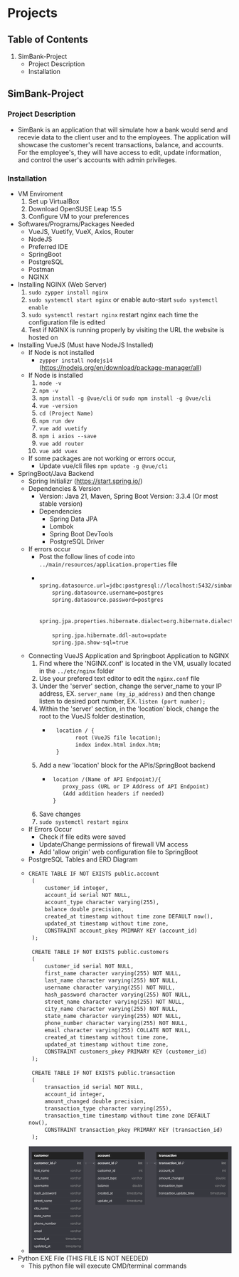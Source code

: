 # Projects

## Table of Contents
   1. SimBank-Project
      - Project Description
      - Installation

## SimBank-Project

### Project Description
 -  SimBank is an application that will simulate how a bank would send and recevie data to the client user and to the employees. The application will showcase the customer's recent transactions, balance, and accounts. For the employee's, they will have access to edit, update information, and control the user's accounts with admin privileges.
### Installation
 - VM Enviroment
   1. Set up VirtualBox
   2. Download OpenSUSE Leap 15.5
   3. Configure VM to your preferences
 - Softwares/Programs/Packages Needed
   - VueJS, Vuetify, VueX, Axios, Router
   - NodeJS
   - Preferred IDE
   - SpringBoot
   - PostgreSQL
   - Postman
   - NGINX
 - Installing NGINX (Web Server)
   1. ```sudo zypper install nginx```
   2. ```sudo systemctl start nginx``` or enable auto-start ```sudo systemctl enable```
   3. ```sudo systemctl restart nginx``` restart nginx each time the configuration file is edited
   4. Test if NGINX is running properly by visiting the URL the website is hosted on
 - Installing VueJS (Must have NodeJS Installed)
   - If Node is not installed
     - ```zypper install nodejs14``` (https://nodejs.org/en/download/package-manager/all)
   - If Node is installed
     1. ```node -v```
     2. ```npm -v```
     3. ```npm install -g @vue/cli``` or ```sudo npm install -g @vue/cli```
     4. ```vue -version```
     5. ```cd (Project Name)```
     6. ```npm run dev```
     7. ```vue add vuetify```
     8. ```npm i axios --save```
     9. ```vue add router```
     10. ```vue add vuex```
   - If some packages are not working or errors occur,
     - Update vue/cli files ```npm update -g @vue/cli```
 - SpringBoot/Java Backend
   - Spring Initializr (https://start.spring.io/)
   - Dependencies & Version
     - Version: Java 21, Maven, Spring Boot Version: 3.3.4 (Or most stable version)
     - Dependencies
       - Spring Data JPA
       - Lombok
       - Spring Boot DevTools
       - PostgreSQL Driver
   - If errors occur
     - Post the follow lines of code into ```../main/resources/application.properties``` file
     -         spring.datasource.url=jdbc:postgresql://localhost:5432/simbankdb
               spring.datasource.username=postgres
               spring.datasource.password=postgres

               spring.jpa.properties.hibernate.dialect=org.hibernate.dialect.PostgreSQLDialect

               spring.jpa.hibernate.ddl-auto=update
               spring.jpa.show-sql=true
   - Connecting VueJS Application and Springboot Application to NGINX
     1. Find where the 'NGINX.conf' is located in the VM, usually located in the ```../etc/nginx``` folder
     2. Use your prefered text editor to edit the ```nginx.conf``` file
     3. Under the 'server' section, change the server_name to your IP address, EX. ```server_name (my_ip_address)``` and then change listen to desired port number, EX. ```listen (port number);```
     4. Within the 'server' section, in the 'location' block, change the root to the VueJS folder destination,
        -       location / {
                      root (VueJS file location);
                      index index.html index.htm;
                }
     5. Add a new 'location' block for the APIs/SpringBoot backend
        -      location /(Name of API Endpoint)/{
                  proxy_pass (URL or IP Address of API Endpoint)
                  (Add addition headers if needed)
               }  
     6. Save changes
     7. ```sudo systemctl restart nginx```
   - If Errors Occur
     - Check if file edits were saved
     - Update/Change permissions of firewall VM access
     - Add 'allow origin' web configuration file to SpringBoot
   - PostgreSQL Tables and ERD Diagram
   - ```
     CREATE TABLE IF NOT EXISTS public.account
      (
          customer_id integer,
          account_id serial NOT NULL,
          account_type character varying(255),
          balance double precision,
          created_at timestamp without time zone DEFAULT now(),
          updated_at timestamp without time zone,
          CONSTRAINT account_pkey PRIMARY KEY (account_id)
      );
      
      CREATE TABLE IF NOT EXISTS public.customers
      (
          customer_id serial NOT NULL,
          first_name character varying(255) NOT NULL,
          last_name character varying(255) NOT NULL,
          username character varying(255) NOT NULL,
          hash_password character varying(255) NOT NULL,
          street_name character varying(255) NOT NULL,
          city_name character varying(255) NOT NULL,
          state_name character varying(255) NOT NULL,
          phone_number character varying(255) NOT NULL,
          email character varying(255) COLLATE NOT NULL,
          created_at timestamp without time zone,
          updated_at timestamp without time zone,
          CONSTRAINT customers_pkey PRIMARY KEY (customer_id)
      );
      
      CREATE TABLE IF NOT EXISTS public.transaction
      (
          transaction_id serial NOT NULL,
          account_id integer,
          amount_changed double precision,
          transaction_type character varying(255),
          transaction_time timestamp without time zone DEFAULT now(),
          CONSTRAINT transaction_pkey PRIMARY KEY (transaction_id)
      );
   - ![image alt](https://github.com/VinceVanna/Projects/blob/6c903fa595054bd6ea275895ab3c9117f77baf6d/SimBankDB_ERD.png)
 - Python EXE File (THIS FILE IS NOT NEEDED)
   - This python file will execute CMD/terminal commands

